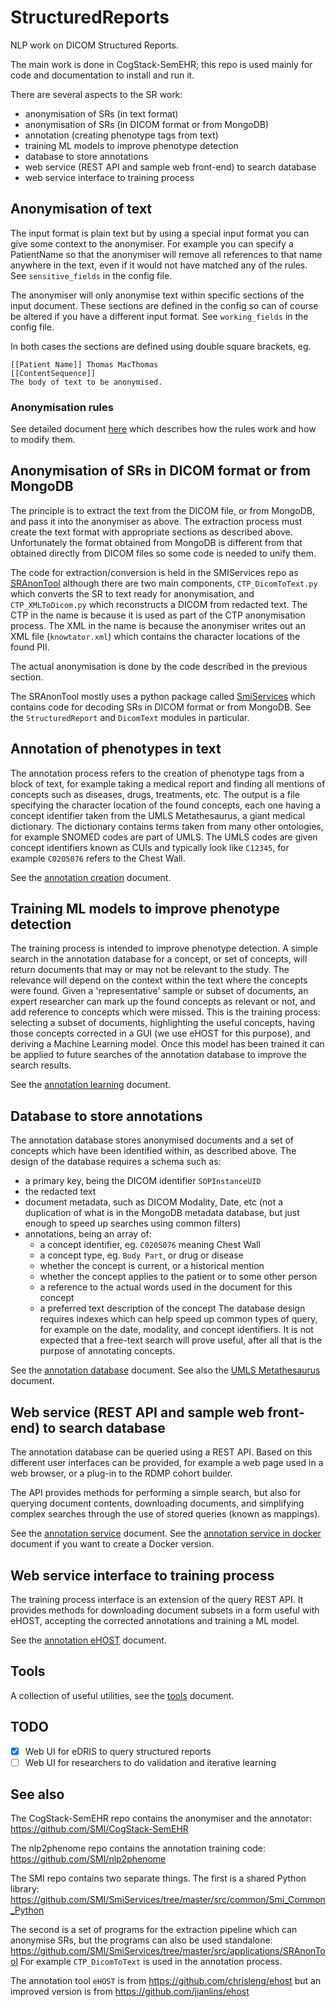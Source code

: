 # StructuredReports

NLP work on DICOM Structured Reports.

The main work is done in CogStack-SemEHR; this repo is used mainly for
code and documentation to install and run it.

There are several aspects to the SR work:

* anonymisation of SRs (in text format)
* anonymisation of SRs (in DICOM format or from MongoDB)
* annotation (creating phenotype tags from text)
* training ML models to improve phenotype detection
* database to store annotations
* web service (REST API and sample web front-end) to search database
* web service interface to training process

## Anonymisation of text

The input format is plain text but by using a special input format
you can give some context to the anonymiser. For example you can
specify a PatientName so that the anonymiser will remove all references
to that name anywhere in the text, even if it would not have matched
any of the rules. See `sensitive_fields` in the config file.

The anonymiser will only anonymise text within specific sections of the
input document. These sections are defined in the config so can of course
be altered if you have a different input format. See `working_fields` in
the config file.

In both cases the sections are defined using double square brackets, eg.
```
[[Patient Name]] Thomas MacThomas
[[ContentSequence]]
The body of text to be anonymised.
```

### Anonymisation rules

See detailed document [here](./doc/anonymisation.md) which describes how the
rules work and how to modify them.

## Anonymisation of SRs in DICOM format or from MongoDB

The principle is to extract the text from the DICOM file, or from MongoDB,
and pass it into the anonymiser as above.  The extraction process must create
the text format with appropriate sections as described above. Unfortunately
the format obtained from MongoDB is different from that obtained directly from
DICOM files so some code is needed to unify them.

The code for extraction/conversion is held in the SMIServices repo as
[SRAnonTool](https://github.com/SMI/SmiServices/tree/master/src/applications/SRAnonTool)
although there are two main components,
`CTP_DicomToText.py` which converts the SR to text ready for anonymisation,
and `CTP_XMLToDicom.py` which reconstructs a DICOM from redacted text.
The CTP in the name is because it is used as part of the CTP anonymisation process.
The XML in the name is because the anonymiser writes out an XML file
(`knowtator.xml`) which contains the character locations of the found PII.

The actual anonymisation is done by the code described in the previous section.

The SRAnonTool mostly uses a python package called
[SmiServices](https://github.com/SMI/SmiServices/tree/master/src/common/Smi_Common_Python)
which contains code for decoding SRs in DICOM format or from MongoDB.
See the `StructuredReport` and `DicomText` modules in particular.

## Annotation of phenotypes in text

The annotation process refers to the creation of phenotype tags from a
block of text, for example taking a medical report and finding all mentions
of concepts such as diseases, drugs, treatments, etc. The output is a
file specifying the character location of the found concepts, each one
having a concept identifier taken from the UMLS Metathesaurus, a giant
medical dictionary. The dictionary contains terms taken from many other
ontologies, for example SNOMED codes are part of UMLS. The UMLS codes are
given concept identifiers known as CUIs and typically look like `C12345`,
for example `C0205076` refers to the Chest Wall.

See the [annotation creation](./doc/annotation_creation.md) document.

## Training ML models to improve phenotype detection

The training process is intended to improve phenotype detection.
A simple search in the annotation database for a concept, or set of concepts,
will return documents that may or may not be relevant to the study.
The relevance will depend on the context within the text where the
concepts were found. Given a 'representative' sample or subset of
documents, an expert researcher can mark up the found concepts as
relevant or not, and add reference to concepts which were missed.
This is the training process: selecting a subset of documents,
highlighting the useful concepts, having those concepts corrected in
a GUI (we use eHOST for this purpose), and deriving a Machine Learning
model. Once this model has been trained it can be applied to future
searches of the annotation database to improve the search results.

See the [annotation learning](./doc/annotation_learning.md) document.

## Database to store annotations

The annotation database stores anonymised documents and a set of
concepts which have been identified within, as described above.
The design of the database requires a schema such as:
* a primary key, being the DICOM identifier `SOPInstanceUID`
* the redacted text
* document metadata, such as DICOM Modality, Date, etc
(not a duplication of what is in the MongoDB metadata database,
but just enough to speed up searches using common filters)
* annotations, being an array of:
  - a concept identifier, eg. `C0205076` meaning Chest Wall
  - a concept type, eg. `Body Part`, or drug or disease
  - whether the concept is current, or a historical mention
  - whether the concept applies to the patient or to some other person
  - a reference to the actual words used in the document for this concept
  - a preferred text description of the concept
The database design requires indexes which can help speed up common
types of query, for example on the date, modality, and concept identifiers.
It is not expected that a free-text search will prove useful, after all
that is the purpose of annotating concepts.

See the [annotation database](./doc/annotation_database.md) document.
See also the [UMLS Metathesaurus](./doc/umls_metathesaurus.md) document.

## Web service (REST API and sample web front-end) to search database

The annotation database can be queried using a REST API.  Based on this
different user interfaces can be provided, for example a web page used
in a web browser, or a plug-in to the RDMP cohort builder.

The API provides methods for performing a simple search, but also
for querying document contents, downloading documents, and simplifying
complex searches through the use of stored queries (known as mappings).

See the [annotation service](./doc/annotation_service.md) document.
See the [annotation service in docker](./doc/annotation_service_docker.md)
document if you want to create a Docker version.

## Web service interface to training process

The training process interface is an extension of the query REST API.
It provides methods for downloading document subsets in a form useful
with eHOST, accepting the corrected annotations and training a ML model.

See the [annotation eHOST](./doc/annotation_eHOST.md) document.

## Tools

A collection of useful utilities, see the [tools](./src/tools/README.md) document.

## TODO

- [X] Web UI for eDRIS to query structured reports
- [ ] Web UI for researchers to do validation and iterative learning

## See also

The CogStack-SemEHR repo contains the anonymiser and the annotator:
https://github.com/SMI/CogStack-SemEHR

The nlp2phenome repo contains the annotation training code:
https://github.com/SMI/nlp2phenome

The SMI repo contains two separate things. The first is a shared Python library:
https://github.com/SMI/SmiServices/tree/master/src/common/Smi_Common_Python

The second is a set of programs for the extraction pipeline which can
anonymise SRs, but the programs can also be used standalone:
https://github.com/SMI/SmiServices/tree/master/src/applications/SRAnonTool
For example `CTP_DicomToText` is used in the annotation process.

The annotation tool `eHOST` is from https://github.com/chrisleng/ehost
but an improved version is from https://github.com/jianlins/ehost
